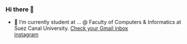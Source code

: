 ### Hi there 👋

<!--
**mostafanezar/mostafanezar** is a ✨ _special_ ✨ repository because its `README.md` (this file) appears on your GitHub profile.

Here are some ideas to get you started:

- 🔭 I’m currently working on ...
- 🌱 I’m currently learning ...
- 👯 I’m looking to collaborate on ...
- 🤔 I’m looking for help with ...
- 💬 Ask me about ...
- 📫 How to reach me: ...
- 😄 Pronouns: ...
- ⚡ Fun fact: ...
-->
- 🔭 I’m currently student at ... @ Faculty of Computers & Informatics at Suez Canal University.
<a href="https://mail.google.com/mail/mostafanezar19@gmail.com/" target="_blank">Check your Gmail inbox</a> <br>
<a href="https://www.instagram.com/mostafa_nezar_21">instagram</a> <br>
